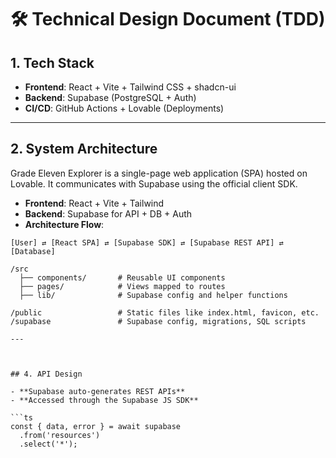 # 🛠 Technical Design Document (TDD)

## 1. Tech Stack

- **Frontend**: React + Vite + Tailwind CSS + shadcn-ui  
- **Backend**: Supabase (PostgreSQL + Auth)  
- **CI/CD**: GitHub Actions + Lovable (Deployments)  

---


## 2. System Architecture

Grade Eleven Explorer is a single-page web application (SPA) hosted on Lovable. It communicates with Supabase using the official client SDK.

- **Frontend**: React + Vite + Tailwind
- **Backend**: Supabase for API + DB + Auth
- **Architecture Flow**:

```text
[User] ⇄ [React SPA] ⇄ [Supabase SDK] ⇄ [Supabase REST API] ⇄ [Database]

/src
  ├── components/       # Reusable UI components
  ├── pages/            # Views mapped to routes
  ├── lib/              # Supabase config and helper functions

/public                 # Static files like index.html, favicon, etc.
/supabase               # Supabase config, migrations, SQL scripts

---



## 4. API Design

- **Supabase auto-generates REST APIs**
- **Accessed through the Supabase JS SDK**

```ts
const { data, error } = await supabase
  .from('resources')
  .select('*');
